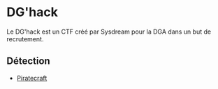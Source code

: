 # DG'hack

Le DG'hack est un CTF créé par Sysdream pour la DGA dans un but de recrutement.



## Détection

- [Piratecraft](./detection/piratecraft/README.md)

